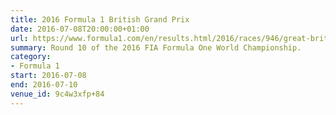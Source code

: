 ```yaml
---
title: 2016 Formula 1 British Grand Prix
date: 2016-07-08T20:00:00+01:00
url: https://www.formula1.com/en/results.html/2016/races/946/great-britain.html
summary: Round 10 of the 2016 FIA Formula One World Championship.
category:
- Formula 1
start: 2016-07-08
end: 2016-07-10
venue_id: 9c4w3xfp+84
---
```


